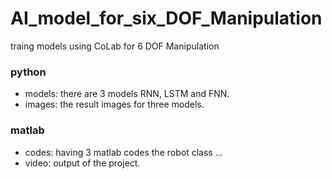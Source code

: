 # AI_model_for_six_DOF_Manipulation
traing models using CoLab for 6 DOF Manipulation

### python
  - models: there are 3 models RNN, LSTM and FNN.
  - images: the result images for three models.
### matlab
  - codes: having 3 matlab codes the robot class ...
  - video: output of the project.
